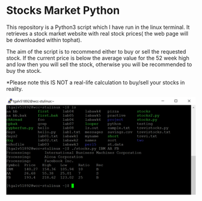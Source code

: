 # Stocks Market Python

This repository is a Python3 script which I have run in the linux terminal. It retrieves a stock market website with real stock prices( the web page will be downloaded within tophat).

The aim of the script is to recommend either to buy or sell the requested stock. If the current price is below the average value for the 52 week high and low then you will sell the stock, otherwise you will be recommended to buy the stock.

*Please note this IS NOT a real-life calculation to buy/sell your stocks in reality.

![](/image/pythonStocks.PNG)
